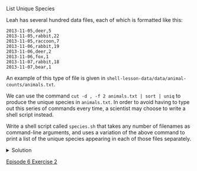 
List Unique Species

Leah has several hundred data files, each of which is formatted like this:

```
2013-11-05,deer,5
2013-11-05,rabbit,22
2013-11-05,raccoon,7
2013-11-06,rabbit,19
2013-11-06,deer,2
2013-11-06,fox,1
2013-11-07,rabbit,18
2013-11-07,bear,1
```

An example of this type of file is given in ```shell-lesson-data/data/animal-counts/animals.txt```.

We can use the command ```cut -d , -f 2 animals.txt | sort | uniq``` to produce the unique species in ```animals.txt```. In order to avoid having to type out this series of commands every time, a scientist may choose to write a shell script instead.

Write a shell script called ```species.sh``` that takes any number of filenames as command-line arguments, and uses a variation of the above command to print a list of the unique species appearing in each of those files separately.

<details>
  <summary>
Solution
  </summary>
  <pre><code># Script to find unique species in csv files where species is the second data field
# This script accepts any number of file names as command line arguments
<br>
# Loop over all files
for file in $@
do
    echo "Unique species in $file:"
    # Extract species names
    cut -d , -f 2 $file | sort | uniq
done</code></pre>
</details>

[Episode 6 Exercise 2](episode6_ex2.md)
